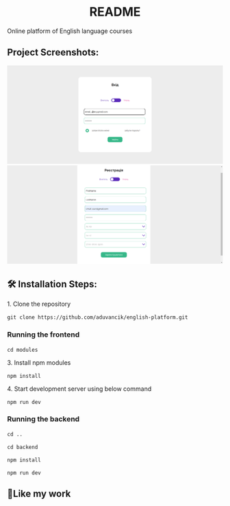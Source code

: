 <h1 align="center">README</h1>

<p>Online platform of English language courses</a></p>

<h2>Project Screenshots:</h2>

![screenshot](https://github.com/aduvancik/aduvancik/blob/main/login_eng.png)
![screenshot](https://github.com/aduvancik/aduvancik/blob/main/register-eng.png)

<h2>🛠️ Installation Steps:</h2>

<p>1. Clone the repository</p>

```
git clone https://github.com/aduvancik/english-platform.git
```
<h3>Running the frontend</h3>

```
cd modules
```

<p>3. Install npm modules</p>

```
npm install
```

<p>4. Start development server using below command</p>

```
npm run dev
```

<h3>Running the backend</h3>

```
cd ..
```

```
cd backend
```

```
npm install
```

```
npm run dev
```


<h2>💖Like my work</h2>
